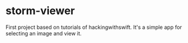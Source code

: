 # storm-viewer
First project based on tutorials of hackingwithswift. It's a simple app for selecting an image and view it.
